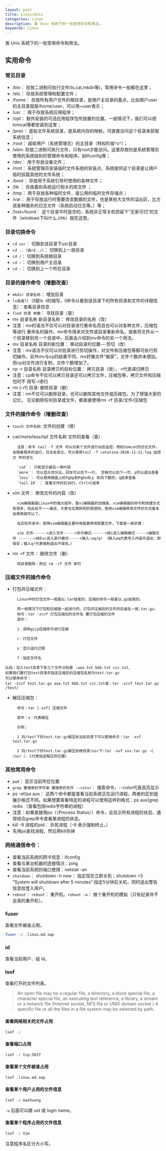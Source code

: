 ```yaml
---
layout: post
title: Linux/Unix
categories: Linux
description: 类 Unix 系统下的一些常用命令和用法。
keywords: Linux
---
```


类 Unix 系统下的一些常用命令和用法。

## 实用命令

### 常见目录

- /bin： 存放二进制可执行文件(ls,cat,mkdir等)，常用命令一般都在这里；
- /etc： 存放系统管理和配置文件；
- /home： 存放所有用户文件的根目录，是用户主目录的基点，比如用户user的主目录就是/home/user，可以用~user表示；
- /usr ： 用于存放系统应用程序；
- /opt： 额外安装的可选应用程序包所放置的位置。一般情况下，我们可以把tomcat等都安装到这里；
- /proc： 虚拟文件系统目录，是系统内存的映射。可直接访问这个目录来获取系统信息；
- /root： 超级用户（系统管理员）的主目录（特权阶级^o^）；
- /sbin: 存放二进制可执行文件，只有root才能访问。这里存放的是系统管理员使用的系统级别的管理命令和程序。如ifconfig等；
- /dev： 用于存放设备文件；
- /mnt： 系统管理员安装临时文件系统的安装点，系统提供这个目录是让用户临时挂载其他的文件系统；
- /boot： 存放用于系统引导时使用的各种文件；
- /lib ： 存放着和系统运行相关的库文件 ；
- /tmp： 用于存放各种临时文件，是公用的临时文件存储点；
- /var： 用于存放运行时需要改变数据的文件，也是某些大文件的溢出区，比方说各种服务的日志文件（系统启动日志等。）等；
- /lost+found： 这个目录平时是空的，系统非正常关机而留下“无家可归”的文件（windows下叫什么.chk）就在这里。

### 目录切换命令
- `cd usr`： 切换到该目录下usr目录
- `cd ..（或cd../）`： 切换到上一层目录
- `cd /`： 切换到系统根目录
- `cd ~`： 切换到用户主目录
- `cd -`： 切换到上一个所在目录
### 目录的操作命令（增删改查）
- `mkdir 目录名称`： 增加目录
- `ls或者ll`（ll是ls -l的缩写，ll命令以看到该目录下的所有目录和文件的详细信息）：查看目录信息
- `find 目录 参数`： 寻找目录（查）
- mv 目录名称 新目录名称： 修改目录的名称（改）
- 注意：mv的语法不仅可以对目录进行重命名而且也可以对各种文件，压缩包等进行 重命名的操作。mv命令用来对文件或目录重新命名，或者将文件从一个目录移到另一个目录中。后面会介绍到mv命令的另一个用法。
- mv 目录名称 目录的新位置： 移动目录的位置---剪切（改）
- 注意：mv语法不仅可以对目录进行剪切操作，对文件和压缩包等都可执行剪切操作。另外mv与cp的结果不同，mv好像文件“搬家”，文件个数并未增加。而cp对文件进行复制，文件个数增加了。
- cp -r 目录名称 目录拷贝的目标位置： 拷贝目录（改），-r代表递归拷贝
- 注意：cp命令不仅可以拷贝目录还可以拷贝文件，压缩包等，拷贝文件和压缩包时不 用写-r递归
- rm [-rf] 目录: 删除目录（删）
- 注意：rm不仅可以删除目录，也可以删除其他文件或压缩包，为了增强大家的记忆， 无论删除任何目录或文件，都直接使用rm -rf 目录/文件/压缩包
### 文件的操作命令（增删改查）
- `touch 文件名称`: 文件的创建（增）

- cat/more/less/tail 文件名称 文件的查看（查）

        注意：命令 tail -f 文件 可以对某个文件进行动态监控，例如tomcat的日志文件， 会随着程序的运行，日志会变化，可以使用tail -f catalina-2016-11-11.log 监控 文 件的变化
        
        `cat`： 只能显示最后一屏内容
        `more`： 可以显示百分比，回车可以向下一行， 空格可以向下一页，q可以退出查看
        `less`： 可以使用键盘上的PgUp和PgDn向上 和向下翻页，q结束查看
        `tail-10` ： 查看文件的后10行，Ctrl+C结束
- vim 文件： 修改文件的内容（改）

        vim编辑器是Linux中的强大组件，是vi编辑器的加强版，vim编辑器的命令和快捷方式有很多，但此处不一一阐述，大家也无需研究的很透彻，使用vim编辑修改文件的方式基本会使用就可以了。
        
        在实际开发中，使用vim编辑器主要作用就是修改配置文件，下面是一般步骤：
        
        vim 文件------>进入文件----->命令模式------>按i进入编辑模式----->编辑文件 ------->按Esc进入底行模式----->输入:wq/q! （输入wq代表写入内容并退出，即保存；输入q!代表强制退出不保存。）

- rm -rf 文件： 删除文件（删）

        同目录删除：熟记 rm -rf 文件 即可
### 压缩文件的操作命令
- 打包并压缩文件：

        Linux中的打包文件一般是以.tar结尾的，压缩的命令一般是以.gz结尾的。
        
        而一般情况下打包和压缩是一起进行的，打包并压缩后的文件的后缀名一般.tar.gz。
        命令：tar -zcvf 打包压缩后的文件名 要打包压缩的文件
        其中：
        
        z：调用gzip压缩命令进行压缩
        
        c：打包文件
        
        v：显示运行过程
        
        f：指定文件名

```hql
比如：加入test目录下有三个文件分别是 :aaa.txt bbb.txt ccc.txt,
如果我们要打包test目录并指定压缩后的压缩包名称为test.tar.gz
可以使用命令：
tar -zcvf test.tar.gz aaa.txt bbb.txt ccc.txt或：tar -zcvf test.tar.gz /test/
```

- 解压压缩包：

        命令：tar [-xvf] 压缩文件
        
        其中：x：代表解压
        
        示例：
        
        1 将/test下的test.tar.gz解压到当前目录下可以使用命令：tar -xvf test.tar.gz
        
        2 将/test下的test.tar.gz解压到根目录/usr下:tar -xvf xxx.tar.gz -C /usr（- C代表指定解压的位置）
### 其他常用命令
- `pwd`： 显示当前所在位置
- `grep 要搜索的字符串 要搜索的文件 --color`： 搜索命令，--color代表高亮显示
- ps -ef/ps aux： 这两个命令都是查看当前系统正在运行进程，两者的区别是展示格式不同。如果想要查看特定的进程可以使用这样的格式：ps aux|grep redis （查看包括redis字符串的进程）
- 注意：如果直接用ps（（Process Status））命令，会显示所有进程的状态，通常结合grep命令查看某进程的状态。
- kill -9 进程的pid： 杀死进程（-9 表示强制终止。）
- 先用ps查找进程，然后用kill杀掉
### 网络通信命令：
- 查看当前系统的网卡信息：ifconfig
- 查看与某台机器的连接情况：ping
- 查看当前系统的端口使用：netstat -an
- `shutdown`： shutdown -h now： 指定现在立即关机；shutdown +5 "System will shutdown after 5 minutes":指定5分钟后关机，同时送出警告信息给登入用户。
- `reboot`： `reboot`： 重开机。`reboot -w`： 做个重开机的模拟（只有纪录并不会真的重开机）。
### fuser

查看文件被谁占用。

```sh
fuser -u .linux.md.swp
```

### id

查看当前用户、组 id。

### lsof

查看打开的文件列表。

> An  open  file  may  be  a  regular  file,  a directory, a block special file, a character special file, an executing text reference, a library, a stream or a network file (Internet socket, NFS file or UNIX domain socket.)  A specific file or all the files in a file system may be selected by path.

#### 查看网络相关的文件占用

```sh
lsof -i
```

#### 查看端口占用

```sh
lsof -i tcp:5037
```

#### 查看某个文件被谁占用

```sh
lsof .linux.md.swp
```

#### 查看某个用户占用的文件信息

```sh
lsof -u mazhuang
```

`-u` 后面可以跟 uid 或 login name。

#### 查看某个程序占用的文件信息

```sh
lsof -c Vim
```

注意程序名区分大小写。
